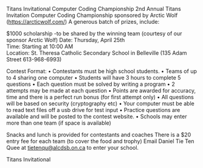 Titans Invitational Computer Coding Championship
2nd Annual Titans Invitation Computer Coding Championship sponsored by Arctic Wolf (https://arcticwolf.com/)
A generous batch of prizes, include:

 $1000 scholarship 
-to be shared by the winning team (courtesy of our sponsor Arctic Wolf)
Date: Thursday, April 25th  
Time: Starting at 10:00 AM  
Location: St. Theresa Catholic Secondary School in Belleville (135 Adam Street 613-968-6993)

Contest Format:
•	Contestants must be high school students.
•	Teams of up to 4 sharing one computer
•	Students will have 3 hours to complete 5 questions
•	Each question must be solved by writing a program 
•	2 attempts may be made at each question
•	Points are awarded for accuracy, time and there is a perfect run bonus (for first attempt only)
•	All questions will be based on security (cryptography etc)
•	Your computer must be able to read text files off a usb drive for test input
•	Practice questions are available and will be posted to the contest website.
•	Schools may enter more than one team (if space is available)

Snacks and lunch is provided for contestants and coaches
There is a $20 entry fee for each team (to cover the food and trophy)
Email Daniel Tie Ten Quee at  tietenqu@alcdsb.on.ca to enter your school. 

Titans Invitational
